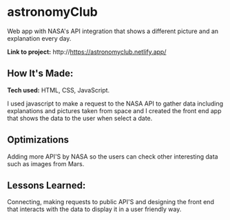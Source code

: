 # astronomyClub
Web app with NASA's API integration that shows a different picture and an explanation every day.

**Link to project:** http://https://astronomyclub.netlify.app/

## How It's Made:

**Tech used:** HTML, CSS, JavaScript.

I used javascript to make a request to the NASA API to gather data including explanations and pictures taken from space and I created the front end app that shows the data to the user when select a date. 

## Optimizations
Adding more API'S by NASA so the users can check other interesting data such as images from Mars.

## Lessons Learned:
Connecting, making requests to public API'S and designing the front end that interacts with the data to display it in a user friendly way.



